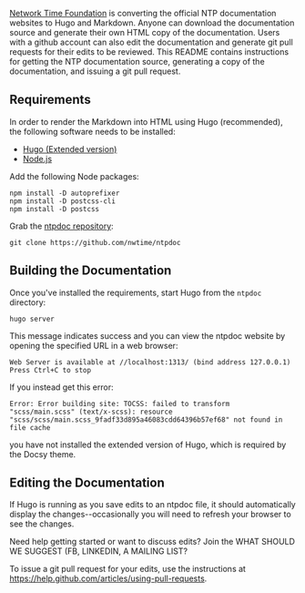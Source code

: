 [Network Time Foundation](https://www.nwtime.org/) is converting the official NTP documentation websites to Hugo and Markdown. Anyone can download the documentation source and generate their own HTML copy of the documentation. Users with a github account can also edit the documentation and generate git pull requests for their edits to be reviewed. This README contains instructions for getting the NTP documentation source, generating a copy of the
documentation, and issuing a git pull request.

## Requirements

In order to render the Markdown into HTML using Hugo (recommended), the following software needs to be installed:

* [Hugo (Extended version)](https://github.com/gohugoio/hugo/releases)
* [Node.js](https://nodejs.org/en/download/)

Add the following Node packages:

```
npm install -D autoprefixer
npm install -D postcss-cli
npm install -D postcss
```

Grab the [ntpdoc repository](https://github.com/nwtime/ntpdoc/):

```
git clone https://github.com/nwtime/ntpdoc

```

## Building the Documentation

Once you've installed the requirements, start Hugo from the `ntpdoc` directory:

```
hugo server
```

This message indicates success and you can view the ntpdoc website by opening the specified URL in a web browser:

```
Web Server is available at //localhost:1313/ (bind address 127.0.0.1)
Press Ctrl+C to stop
```

If you instead get this error:

```
Error: Error building site: TOCSS: failed to transform "scss/main.scss" (text/x-scss): resource "scss/scss/main.scss_9fadf33d895a46083cdd64396b57ef68" not found in file cache
```

you have not installed the extended version of Hugo, which is required by the Docsy theme.

## Editing the Documentation

If Hugo is running as you save edits to an ntpdoc file, it should automatically display the changes--occasionally you will need to refresh your browser to see the changes.

Need help getting started or want to discuss edits? Join the WHAT SHOULD WE SUGGEST (FB, LINKEDIN, A MAILING LIST?

To issue a git pull request for your edits, use the instructions at
https://help.github.com/articles/using-pull-requests.

